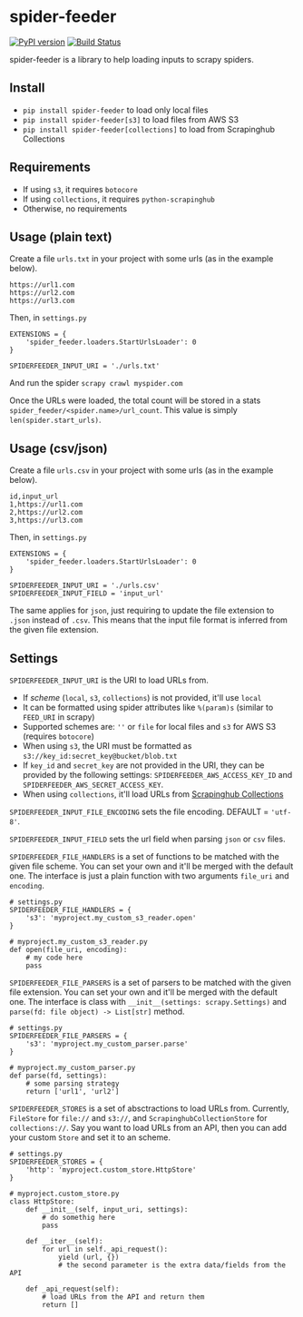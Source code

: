 # spider-feeder
[![PyPI version](https://badge.fury.io/py/spider-feeder.svg)](https://badge.fury.io/py/spider-feeder)
[![Build Status](https://api.travis-ci.com/ejulio/spider-feeder.png)](https://api.travis-ci.com/ejulio/spider-feeder.png)

spider-feeder is a library to help loading inputs to scrapy spiders.

## Install

* `pip install spider-feeder` to load only local files
* `pip install spider-feeder[s3]` to load files from AWS S3
* `pip install spider-feeder[collections]` to load from Scrapinghub Collections

## Requirements

* If using `s3`, it requires `botocore`
* If using `collections`, it requires `python-scrapinghub`
* Otherwise, no requirements

## Usage (plain text)

Create a file `urls.txt` in your project with some urls (as in the example below).
```
https://url1.com
https://url2.com
https://url3.com
```

Then, in `settings.py`
```
EXTENSIONS = {
    'spider_feeder.loaders.StartUrlsLoader': 0
}

SPIDERFEEDER_INPUT_URI = './urls.txt'
```

And run the spider `scrapy crawl myspider.com`

Once the URLs were loaded, the total count will be stored in a stats 
`spider_feeder/<spider.name>/url_count`.
This value is simply `len(spider.start_urls)`.

## Usage (csv/json)

Create a file `urls.csv` in your project with some urls (as in the example below).
```
id,input_url
1,https://url1.com
2,https://url2.com
3,https://url3.com
```

Then, in `settings.py`
```
EXTENSIONS = {
    'spider_feeder.loaders.StartUrlsLoader': 0
}

SPIDERFEEDER_INPUT_URI = './urls.csv'
SPIDERFEEDER_INPUT_FIELD = 'input_url'
```

The same applies for `json`, just requiring to update the file extension to `.json` instead of `.csv`.
This means that the input file format is inferred from the given file extension.

## Settings

`SPIDERFEEDER_INPUT_URI` is the URI to load URLs from.
* If _scheme_ (`local`, `s3`, `collections`) is not provided, it'll use `local`
* It can be formatted using spider attributes like `%(param)s` (similar to `FEED_URI` in scrapy)
* Supported schemes are: `''` or `file` for local files and `s3` for AWS S3 (requires `botocore`)
* When using `s3`, the URI must be formatted as `s3://key_id:secret_key@bucket/blob.txt`
* If `key_id` and `secret_key` are not provided in the URI, they can be provided by the following settings: `SPIDERFEEDER_AWS_ACCESS_KEY_ID` and `SPIDERFEEDER_AWS_SECRET_ACCESS_KEY`.
* When using `collections`, it'll load URLs from [Scrapinghub Collections](https://doc.scrapinghub.com/api/collections.html)

`SPIDERFEEDER_INPUT_FILE_ENCODING` sets the file encoding. DEFAULT = `'utf-8'`.

`SPIDERFEEDER_INPUT_FIELD` sets the url field when parsing `json` or `csv` files.

`SPIDERFEEDER_FILE_HANDLERS` is a set of functions to be matched with the given file scheme.
You can set your own and it'll be merged with the default one.
The interface is just a plain function with two arguments `file_uri` and `encoding`.
```
# settings.py
SPIDERFEEDER_FILE_HANDLERS = {
    's3': 'myproject.my_custom_s3_reader.open'
}

# myproject.my_custom_s3_reader.py
def open(file_uri, encoding):
    # my code here
    pass
```

`SPIDERFEEDER_FILE_PARSERS` is a set of parsers to be matched with the given file extension.
You can set your own and it'll be merged with the default one.
The interface is class with `__init__(settings: scrapy.Settings)` and `parse(fd: file object) -> List[str]` method.
```
# settings.py
SPIDERFEEDER_FILE_PARSERS = {
    's3': 'myproject.my_custom_parser.parse'
}

# myproject.my_custom_parser.py
def parse(fd, settings):
    # some parsing strategy
    return ['url1', 'url2']
```

`SPIDERFEEDER_STORES` is a set of absctractions to load URLs from.
Currently, `FileStore` for `file://` and `s3://`, and `ScrapinghubCollectionStore` for `collections://`.
Say you want to load URLs from an API, then you can add your custom `Store` and set it to an scheme.
```
# settings.py
SPIDERFEEDER_STORES = {
    'http': 'myproject.custom_store.HttpStore'
}

# myproject.custom_store.py
class HttpStore:
    def __init__(self, input_uri, settings):
        # do somethig here
        pass

    def __iter__(self):
        for url in self._api_request():
            yield (url, {})
            # the second parameter is the extra data/fields from the API 

    def _api_request(self):
        # load URLs from the API and return them
        return []
```
